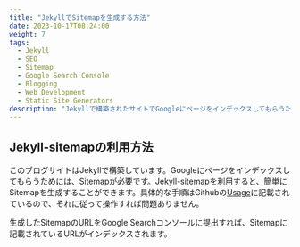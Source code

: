 ```yaml
---
title: "JekyllでSitemapを生成する方法"
date: 2023-10-17T08:24:00
weight: 7
tags:
  - Jekyll
  - SEO
  - Sitemap
  - Google Search Console
  - Blogging
  - Web Development
  - Static Site Generators
description: "Jekyllで構築されたサイトでGoogleにページをインデックスしてもらうためのSitemap生成方法を解説。Jekyll-sitemapプラグインを使い、手軽にSitemapを作成し、Google Search Consoleへの提出方法を紹介します。静的サイトのSEO対策を強化したい方におすすめの記事です。"
---
```


## Jekyll-sitemapの利用方法

このブログサイトはJekyllで構築しています。Googleにページをインデックスしてもらうためには、Sitemapが必要です。Jekyll-sitemapを利用すると、簡単にSitemapを生成することができます。具体的な手順はGithubの[Usage](https://github.com/jekyll/jekyll-sitemap)に記載されているので、それに従って操作すれば問題ありません。

生成したSitemapのURLをGoogle Searchコンソールに提出すれば、Sitemapに記載されているURLがインデックスされます。
